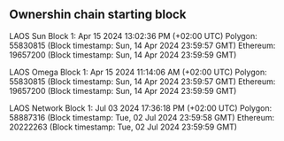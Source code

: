 ## Ownershin chain starting block
LAOS Sun
Block 1: Apr 15 2024 13:02:36 PM (+02:00 UTC)
Polygon: 55830815 (Block timestamp: Sun, 14 Apr 2024 23:59:57 GMT)
Ethereum: 19657200 (Block timestamp: Sun, 14 Apr 2024 23:59:59 GMT)


LAOS Omega
Block 1: Apr 15 2024 11:14:06 AM (+02:00 UTC)
Polygon: 55830815 (Block timestamp: Sun, 14 Apr 2024 23:59:57 GMT)
Ethereum: 19657200 (Block timestamp: Sun, 14 Apr 2024 23:59:59 GMT)


LAOS Network
Block 1: Jul 03 2024 17:36:18 PM (+02:00 UTC)
Polygon: 58887316 (Block timestamp: Tue, 02 Jul 2024 23:59:58 GMT)
Ethereum: 20222263 (Block timestamp: Tue, 02 Jul 2024 23:59:59 GMT)